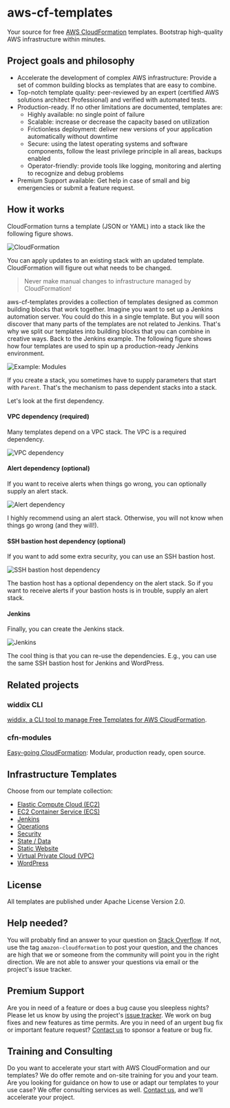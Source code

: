 # aws-cf-templates

Your source for free [AWS CloudFormation](https://aws.amazon.com/cloudformation/) templates. Bootstrap high-quality AWS infrastructure within minutes.

## Project goals and philosophy

* Accelerate the development of complex AWS infrastructure: Provide a set of common building blocks as templates that are easy to combine.
* Top-notch template quality: peer-reviewed by an expert (certified AWS solutions architect Professional) and verified with automated tests.
* Production-ready. If no other limitations are documented, templates are:
    * Highly available: no single point of failure
    * Scalable: increase or decrease the capacity based on utilization
    * Frictionless deployment: deliver new versions of your application automatically without downtime
    * Secure: using the latest operating systems and software components, follow the least privilege principle in all areas, backups enabled
    * Operator-friendly: provide tools like logging, monitoring and alerting to recognize and debug problems
* Premium Support available: Get help in case of small and big emergencies or submit a feature request.

## How it works

CloudFormation turns a template (JSON or YAML) into a stack like the following figure shows.

![CloudFormation](./img/cloudformation.png)

You can apply updates to an existing stack with an updated template. CloudFormation will figure out what needs to be changed.

> Never make manual changes to infrastructure managed by CloudFormation!

aws-cf-templates provides a collection of templates designed as common building blocks that work together. Imagine you want to set up a Jenkins automation server. You could do this in a single template. But you will soon discover that many parts of the templates are not related to Jenkins. That's why we split our templates into building blocks that you can combine in creative ways. Back to the Jenkins example. The following figure shows how four templates are used to spin up a production-ready Jenkins environment.

![Example: Modules](./img/example-modules.png)

If you create a stack, you sometimes have to supply parameters that start with `Parent`. That's the mechanism to pass dependent stacks into a stack.

Let's look at the first dependency.

#### VPC dependency (required)

Many templates depend on a VPC stack. The VPC is a required dependency. 

![VPC dependency](./img/example-vpc.png)

#### Alert dependency (optional)

If you want to receive alerts when things go wrong, you can optionally supply an alert stack. 

![Alert dependency](./img/example-alert.png)

I highly recommend using an alert stack. Otherwise, you will not know when things go wrong (and they will!).

#### SSH bastion host dependency (optional)

If you want to add some extra security, you can use an SSH bastion host.

![SSH bastion host dependency](./img/example-ssh-bastion-host.png)

The bastion host has a optional dependency on the alert stack. So if you want to receive alerts if your bastion hosts is in trouble, supply an alert stack.

#### Jenkins

Finally, you can create the Jenkins stack.

![Jenkins](/img/example-jenkins.png)

The cool thing is that you can re-use the dependencies. E.g., you can use the same SSH bastion host for Jenkins and WordPress.

## Related projects

### widdix CLI
[widdix, a CLI tool to manage Free Templates for AWS CloudFormation](cli.md).

### cfn-modules
[Easy-going CloudFormation](https://github.com/cfn-modules/docs): Modular, production ready, open source.

## Infrastructure Templates
Choose from our template collection:

* [Elastic Compute Cloud (EC2)](ec2.md)
* [EC2 Container Service (ECS)](ecs.md)
* [Jenkins ](jenkins.md)
* [Operations](operations.md)
* [Security](security.md)
* [State / Data](state.md)
* [Static Website](static-website.md)
* [Virtual Private Cloud (VPC)](vpc.md)
* [WordPress](wordpress.md)

## License
All templates are published under Apache License Version 2.0.

## Help needed?
You will probably find an answer to your question on [Stack Overflow](https://stackoverflow.com/questions/tagged/amazon-cloudformation). If not, use the tag `amazon-cloudformation` to post your question, and the chances are high that we or someone from the community will point you in the right direction. We are not able to answer your questions via email or the project's issue tracker.

## Premium Support
Are you in need of a feature or does a bug cause you sleepless nights? Please let us know by using the project's [issue tracker](https://github.com/widdix/aws-cf-templates/issues). We work on bug fixes and new features as time permits. Are you in need of an urgent bug fix or important feature request? [Contact us](mailto:hello@widdix.net) to sponsor a feature or bug fix.

## Training and Consulting
Do you want to accelerate your start with AWS CloudFormation and our templates? We do offer remote and on-site training for you and your team. Are you looking for guidance on how to use or adapt our templates to your use case? We offer consulting services as well. [Contact us](mailto:hello@widdix.net), and we’ll accelerate your project.
